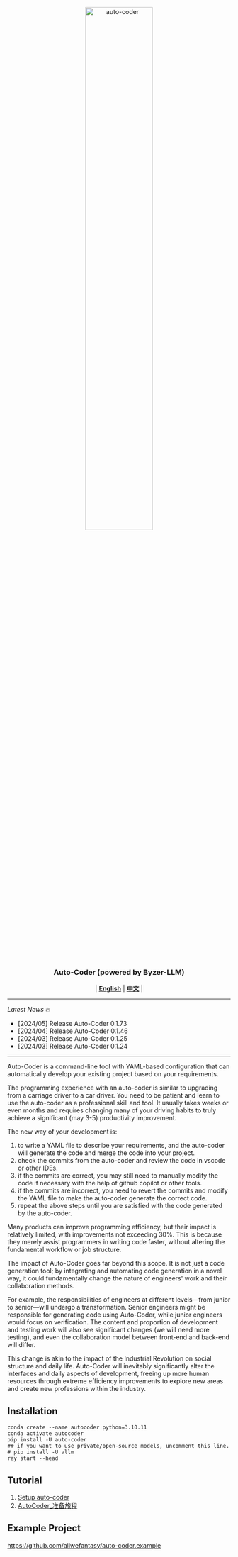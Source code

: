 <p align="center">
  <picture>    
    <img alt="auto-coder" src="./logo/auto-coder.jpeg" width=55%>
  </picture>
</p>

<h3 align="center">
Auto-Coder (powered by Byzer-LLM)
</h3>

<p align="center">
| <a href="./docs/en"><b>English</b></a> | <a href="./docs/zh"><b>中文</b></a> |

</p>

---

*Latest News* 🔥

- [2024/05] Release Auto-Coder 0.1.73
- [2024/04] Release Auto-Coder 0.1.46
- [2024/03] Release Auto-Coder 0.1.25
- [2024/03] Release Auto-Coder 0.1.24

---

Auto-Coder is a command-line tool with YAML-based configuration that can automatically develop your existing project based on your requirements. 

The programming experience with an auto-coder is similar to upgrading from a carriage driver to a car driver. You need to be patient and learn to use the auto-coder as a professional skill and tool. It usually takes weeks or even months and requires changing many of your driving habits to truly achieve a significant (may 3-5) productivity improvement.

The new way of your development is: 

1. to write a YAML file to describe your requirements, and the auto-coder will generate the code 
and merge the code into your project.
2. check the commits from the auto-coder and review the code in vscode or other IDEs.
3. if the commits are correct, you may still need to manually modify the code if necessary with the help of github copilot or other tools.
4. if the commits are incorrect, you need to revert the commits and modify the YAML file to make the auto-coder generate the correct code.
5. repeat the above steps until you are satisfied with the code generated by the auto-coder.

Many products can improve programming efficiency, but their impact is relatively limited, with improvements not exceeding 30%. This is because they merely assist programmers in writing code faster, without altering the fundamental workflow or job structure.

The impact of Auto-Coder goes far beyond this scope. It is not just a code generation tool; by integrating and automating code generation in a novel way, it could fundamentally change the nature of engineers' work and their collaboration methods. 

For example, the responsibilities of engineers at different levels—from junior to senior—will undergo a transformation. Senior engineers might be responsible for generating code using Auto-Coder, while junior engineers would focus on verification. The content and proportion of development and testing work will also see significant changes (we will need more testing), and even the collaboration model between front-end and back-end will differ.

This change is akin to the impact of the Industrial Revolution on social structure and daily life. Auto-Coder will inevitably significantly alter the interfaces and daily aspects of development, freeing up more human resources through extreme efficiency improvements to explore new areas and create new professions within the industry.


## Installation

```shell
conda create --name autocoder python=3.10.11
conda activate autocoder
pip install -U auto-coder
## if you want to use private/open-source models, uncomment this line.
# pip install -U vllm
ray start --head
```

## Tutorial

1. [Setup auto-coder](./docs/en/000-AutoCoder_Prepare_Journey.md)
2. [AutoCoder_准备旅程](./docs/zh/000-AutoCoder_准备旅程.md)


## Example Project

https://github.com/allwefantasy/auto-coder.example
